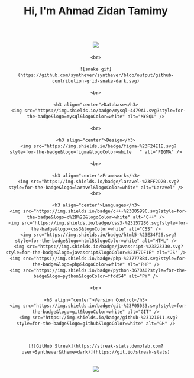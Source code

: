   <h1 align="center">Hi, I'm Ahmad Zidan Tamimy</h1>

  <br><br>

  <div align="center">
    <img src="https://user-images.githubusercontent.com/22107794/139580686-887df369-edb8-4bc8-b607-4fbf6d7e4866.gif">

    <br>

    ![snake gif](https://github.com/synthever/synthever/blob/output/github-contribution-grid-snake-dark.svg)

    <br>

    <h3 align="center">Database</h3>
      <img src="https://img.shields.io/badge/mysql-4479A1.svg?style=for-the-badge&logo=mysql&logoColor=white" alt="MYSQL" />

    <br>

    <h3 align="center">Design</h3>
      <img src="https://img.shields.io/badge/figma-%23F24E1E.svg?style=for-the-badge&logo=figma&logoColor=white   " alt="FIGMA" />

    <br>

    <h3 align="center">Framework</h3>
      <img src="https://img.shields.io/badge/laravel-%23FF2D20.svg?style=for-the-badge&logo=laravel&logoColor=white" alt="Laravel" />
    <br>

    <h3 align="center">Languages</h3>
      <img src="https://img.shields.io/badge/c++-%2300599C.svg?style=for-the-badge&logo=c%2B%2B&logoColor=white" alt="C++" />
      <img src="https://img.shields.io/badge/css3-%231572B6.svg?style=for-the-badge&logo=css3&logoColor=white" alt="CSS" />
      <img src="https://img.shields.io/badge/html5-%23E34F26.svg?style=for-the-badge&logo=html5&logoColor=white" alt="HTML" />
      <img src="https://img.shields.io/badge/javascript-%23323330.svg?style=for-the-badge&logo=javascript&logoColor=%23F7DF1E" alt="JS" />
      <img src="https://img.shields.io/badge/php-%23777BB4.svg?style=for-the-badge&logo=php&logoColor=white" alt="PHP" />
      <img src="https://img.shields.io/badge/python-3670A0?style=for-the-badge&logo=python&logoColor=ffdd54" alt="PY" />

    <br>

    <h3 align="center">Version Control</h3>
      <img src="https://img.shields.io/badge/git-%23F05033.svg?style=for-the-badge&logo=git&logoColor=white" alt="GIT" />
      <img src="https://img.shields.io/badge/github-%23121011.svg?style=for-the-badge&logo=github&logoColor=white" alt="GH" />
  </div>

  <br>

  <div align="center">
    
    [![GitHub Streak](https://streak-stats.demolab.com?user=Synthever&theme=dark)](https://git.io/streak-stats)
    
  </div>

  <br>

  <div align="center">
    <img src="https://github-readme-stats.vercel.app/api/top-langs/?username=synthever&layout=compact&theme=dracula" />
  </div>
